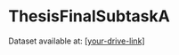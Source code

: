 ﻿# ThesisFinalSubtaskA
Dataset available at: [[your-drive-link]](https://drive.google.com/drive/folders/1c9U6hXgAJP892Iy3_WGDCVZC_JzYA1f7?usp=sharing)
